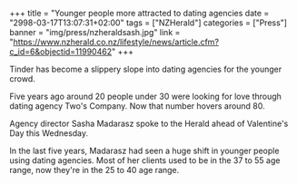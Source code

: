 +++
title = "Younger people more attracted to dating agencies
date = "2998-03-17T13:07:31+02:00"
tags = ["NZHerald"]
categories = ["Press"]
banner = "img/press/nzheraldsash.jpg"
link = "https://www.nzherald.co.nz/lifestyle/news/article.cfm?c_id=6&objectid=11990462"
+++

Tinder has become a slippery slope into dating agencies for the younger crowd.

Five years ago around 20 people under 30 were looking for love through dating agency Two's Company. Now that number hovers around 80.

Agency director Sasha Madarasz spoke to the Herald ahead of Valentine's Day this Wednesday.

In the last five years, Madarasz had seen a huge shift in younger people using dating agencies. Most of her clients used to be in the 37 to 55 age range, now they're in the 25 to 40 age range.
